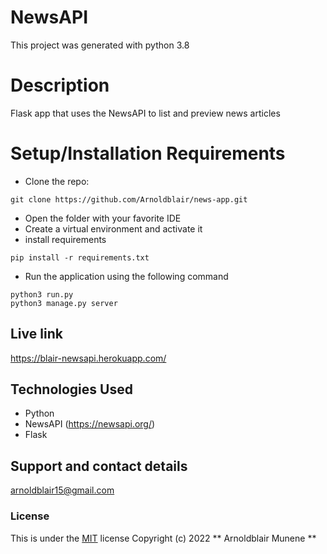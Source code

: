 # NewsAPI

This project was generated with python 3.8

# Description

Flask app that uses the NewsAPI to list and preview news articles

# Setup/Installation Requirements
* Clone the repo: 
```
git clone https://github.com/Arnoldblair/news-app.git
```
* Open the folder with your favorite IDE
* Create a virtual environment and activate it
* install requirements
```
pip install -r requirements.txt
```
* Run the application using the following command
```
python3 run.py
python3 manage.py server
```
## Live link
https://blair-newsapi.herokuapp.com/

## Technologies Used
* Python
* NewsAPI (https://newsapi.org/)
* Flask
## Support and contact details
arnoldblair15@gmail.com
### License
This is under the [MIT](LICENSE) license
Copyright (c) 2022 ** Arnoldblair Munene **